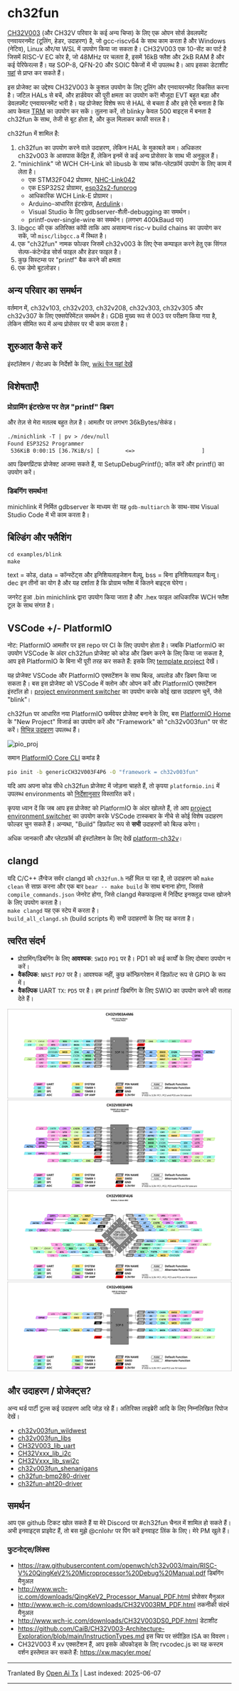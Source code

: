 # ch32fun

[CH32V003](http://www.wch-ic.com/products/CH32V003.html) (और CH32V परिवार के कई अन्य चिप्स) के लिए एक ओपन सोर्स डेवलपमेंट एनवायरनमेंट (टूलिंग, हेडर, उदाहरण) है, जो gcc-riscv64 के साथ काम करता है और Windows (नेटिव), Linux और/या WSL में उपयोग किया जा सकता है। CH32V003 एक 10-सेंट का पार्ट है जिसमें RISC-V EC कोर है, जो 48MHz पर चलता है, इसमें 16kB फ्लैश और 2kB RAM है और कई पेरिफेरल्स हैं। यह SOP-8, QFN-20 और SOIC पैकेजों में भी उपलब्ध है। आप इसका डेटाशीट [यहां](http://www.wch-ic.com/downloads/CH32V003DS0_PDF.html) से प्राप्त कर सकते हैं।

इस प्रोजेक्ट का उद्देश्य CH32V003 के कुशल उपयोग के लिए टूलिंग और एनवायरनमेंट विकसित करना है। जटिल HALs से बचें, और हार्डवेयर की पूरी क्षमता का उपयोग करें! मौजूदा EVT बहुत बड़ा और डेवलपमेंट एनवायरनमेंट भारी है। यह प्रोजेक्ट विशेष रूप से HAL से बचता है और इसे ऐसे बनाता है कि आप केवल [TRM](http://www.wch-ic.com/downloads/CH32V003RM_PDF.html) का उपयोग कर सकें। तुलना करें, तो blinky केवल 500 बाइट्स में बनता है ch32fun के साथ, तेजी से बूट होता है, और कुल मिलाकर काफी सरल है।

ch32fun में शामिल है:
1. ch32fun का उपयोग करने वाले उदाहरण, लेकिन HAL के मुकाबले कम। अधिकतर ch32v003 के आसपास केंद्रित हैं, लेकिन इनमें से कई अन्य प्रोसेसर के साथ भी अनुकूल हैं।
2. "minichlink" जो WCH CH-Link को libusb के साथ क्रॉस-प्लेटफ़ॉर्म उपयोग के लिए काम में लेता है।
   * एक STM32F042 प्रोग्रामर, [NHC-Link042](https://github.com/NgoHungCuong/NHC-Link042)
   * एक ESP32S2 प्रोग्रामर, [esp32s2-funprog](https://github.com/cnlohr/esp32s2-cookbook/tree/master/ch32v003programmer)
   * आधिकारिक WCH Link-E प्रोग्रामर।
   * Arduino-आधारित इंटरफ़ेस, [Ardulink](https://gitlab.com/BlueSyncLine/arduino-ch32v003-swio)।
   * Visual Studio के लिए gdbserver-शैली-debugging का समर्थन।
   * printf-over-single-wire का समर्थन। (लगभग 400kBaud पर)
3. libgcc की एक अतिरिक्त कॉपी ताकि आप असामान्य risc-v build chains का उपयोग कर सकें, जो `misc/libgcc.a` में स्थित है।
4. एक "ch32fun" नामक फोल्डर जिसमें ch32v003 के लिए ऐप्स कम्पाइल करने हेतु एक सिंगल सेल्फ-कंटेन्डेड सोर्स फाइल और हेडर फाइल है।
5. कुछ सिस्टम्स पर "printf" बैक करने की क्षमता
6. एक डेमो बूटलोडर।

## अन्य परिवार का समर्थन

वर्तमान में, ch32v103, ch32v203, ch32v208, ch32v303, ch32v305 और ch32v307 के लिए एक्सपेरिमेंटल समर्थन है। GDB मुख्य रूप से 003 पर परीक्षण किया गया है, लेकिन सीमित रूप में अन्य प्रोसेसर पर भी काम करता है।

## शुरुआत कैसे करें

इंस्टॉलेशन / सेटअप के निर्देशों के लिए, [wiki पेज यहां देखें](https://github.com/cnlohr/ch32fun/wiki/Installation)

## विशेषताएँ!

### प्रोग्रामिंग इंटरफ़ेस पर तेज़ "printf" डिबग

और तेज़ से मेरा मतलब बहुत तेज़ है। आमतौर पर लगभग 36kBytes/सेकंड।

```
./minichlink -T | pv > /dev/null
Found ESP32S2 Programmer
 536KiB 0:00:15 [36.7KiB/s] [        <=>                     ]
```

आप डिबगप्रिंटफ प्रोजेक्ट आजमा सकते हैं, या SetupDebugPrintf(); कॉल करें और printf() का उपयोग करें।

### डिबगिंग समर्थन!

minichlink में निर्मित gdbserver के माध्यम से! यह `gdb-multiarch` के साथ-साथ Visual Studio Code में भी काम करता है।

## बिल्डिंग और फ्लैशिंग

```
cd examples/blink
make
```

text = कोड, data = कॉन्स्टेंट्स और इनिशियलाइजेशन वैल्यू, bss = बिना इनिशियलाइज वैल्यू।  
dec इन तीनों का योग है और यह दर्शाता है कि प्रोग्राम फ्लैश में कितने बाइट्स घेरेगा।

जनरेट हुआ .bin minichlink द्वारा उपयोग किया जाता है और .hex फाइल आधिकारिक WCH फ्लैश टूल के साथ संगत है।

## VSCode +/- PlatformIO

नोट: PlatformIO आमतौर पर इस repo पर CI के लिए उपयोग होता है। जबकि PlatformIO का उपयोग VSCode के अंदर ch32fun प्रोजेक्ट को कोड और डिबग करने के लिए किया जा सकता है, आप इसे PlatformIO के बिना भी पूरी तरह कर सकते हैं: इसके लिए [template project](https://github.com/cnlohr/ch32fun/tree/master/examples/template/.vscode) देखें।

यह प्रोजेक्ट VSCode और PlatformIO एक्सटेंशन के साथ बिल्ड, अपलोड और डिबग किया जा सकता है। बस इस प्रोजेक्ट को VSCode में क्लोन और ओपन करें और PlatformIO एक्सटेंशन इंस्टॉल हो। [project environment switcher](https://docs.platformio.org/en/latest/integration/ide/vscode.html#project-tasks) का उपयोग करके कोई खास उदाहरण चुनें, जैसे "blink"।

ch32fun पर आधारित नया PlatformIO फर्मवेयर प्रोजेक्ट बनाने के लिए, बस [PlatformIO Home](https://docs.platformio.org/en/latest/home/index.html) के "New Project" विजार्ड का उपयोग करें और "Framework" को "ch32v003fun" पर सेट करें। [विभिन्न उदाहरण](https://github.com/Community-PIO-CH32V/platform-ch32v/tree/develop/examples/blinky-ch32v003fun) उपलब्ध हैं।

![pio_proj](.github/pio_project_creation.png)

समान [PlatformIO Core CLI](https://docs.platformio.org/en/latest/integration/ide/vscode.html#platformio-core-cli) कमांड है
```sh
pio init -b genericCH32V003F4P6 -O "framework = ch32v003fun"
```

यदि आप अपना कोड सीधे ch32fun प्रोजेक्ट में जोड़ना चाहते हैं, तो कृपया `platformio.ini` में उपलब्ध environments को [निर्देशानुसार](https://github.com/cnlohr/ch32fun/blob/49640fbccf231191aa83c6a2bbe9d385535b2d1e/platformio.ini#L48-L53) विस्तारित करें।

कृपया ध्यान दें कि जब आप इस प्रोजेक्ट को PlatformIO के अंदर खोलते हैं, तो आप [project environment switcher](https://docs.platformio.org/en/latest/integration/ide/vscode.html#project-tasks) का उपयोग करके VSCode टास्कबार के नीचे से कोई विशेष उदाहरण फोल्डर चुन सकते हैं। अन्यथा, "Build" डिफ़ॉल्ट रूप से **सभी** उदाहरणों को बिल्ड करेगा।

अधिक जानकारी और प्लेटफ़ॉर्म की इंस्टॉलेशन के लिए देखें [platform-ch32v](https://github.com/Community-PIO-CH32V/platform-ch32v)।

## clangd

यदि C/C++ लैंग्वेज सर्वर clangd को `ch32fun.h` नहीं मिल पा रहा है, तो उदाहरण को `make clean` से साफ़ करना और एक बार `bear -- make build` के साथ बनाना होगा, जिससे `compile_commands.json` जेनरेट होगा, जिसे clangd मेकफाइल्स में निर्दिष्ट इनक्लूड पाथ्स खोजने के लिए उपयोग करता है।  
`make clangd` यह एक स्टेप में करता है।  
`build_all_clangd.sh` (build scripts में) सभी उदाहरणों के लिए यह करता है।

## त्वरित संदर्भ
 * प्रोग्रामिंग/डिबगिंग के लिए **आवश्यक**: `SWIO` `PD1` पर है। PD1 को कई कार्यों के लिए दोबारा उपयोग न करें।
 * **वैकल्पिक**: `NRST` `PD7` पर है। आवश्यक नहीं, कुछ कॉन्फ़िगरेशन में डिफ़ॉल्ट रूप से GPIO के रूप में।
 * **वैकल्पिक** UART `TX`: `PD5` पर है। हम printf डिबगिंग के लिए SWIO का उपयोग करने की सलाह देते हैं।

![ch32v003a4m6](https://raw.githubusercontent.com/Tengo10/pinout-overview/main/pinouts/CH32v003/ch32v003a4m6.svg)
![ch32v003f4p6](https://raw.githubusercontent.com/Tengo10/pinout-overview/main/pinouts/CH32v003/ch32v003f4p6.svg)
![ch32v003f4u6](https://raw.githubusercontent.com/Tengo10/pinout-overview/main/pinouts/CH32v003/ch32v003f4u6.svg)
![ch32v003j4m6](https://raw.githubusercontent.com/Tengo10/pinout-overview/main/pinouts/CH32v003/ch32v003j4m6.svg)

## और उदाहरण / प्रोजेक्ट्स?

अन्य थर्ड पार्टी टूल्स कई उदाहरण आदि जोड़ रहे हैं। अतिरिक्त लाइब्रेरी आदि के लिए निम्नलिखित रिपोज देखें।
 * [ch32v003fun_wildwest](https://github.com/recallmenot/ch32v003fun_wildwest)
 * [ch32v003fun_libs](https://github.com/hexeguitar/ch32v003fun_libs)
 * [CH32V003_lib_uart](https://github.com/ADBeta/CH32V003_lib_uart)
 * [CH32Vxxx_lib_i2c](https://github.com/ADBeta/CH32Vxxx_lib_i2c)
 * [CH32Vxxx_lib_swi2c](https://github.com/ADBeta/CH32Vxxx_lib_swi2c)
 * [ch32v003fun_shenanigans](https://github.com/DeadBugEngineering/ch32v003fun_shenanigans)
 * [ch32fun-bmp280-driver](https://github.com/pabloestrado/ch32fun-bmp280-driver)
 * [ch32fun-aht20-driver](https://github.com/pabloestrado/ch32fun-aht20-driver)

## समर्थन

आप एक github टिकट खोल सकते हैं या मेरे Discord पर #ch32fun चैनल में शामिल हो सकते हैं। अभी इनवाइट्स प्राइवेट हैं, तो बस मुझे @cnlohr पर पिंग करें इनवाइट लिंक के लिए। मेरे PM खुले हैं।

### फुटनोट्स/लिंक्स

 * https://raw.githubusercontent.com/openwch/ch32v003/main/RISC-V%20QingKeV2%20Microprocessor%20Debug%20Manual.pdf डिबगिंग मैनुअल
 * http://www.wch-ic.com/downloads/QingKeV2_Processor_Manual_PDF.html प्रोसेसर मैनुअल
 * http://www.wch-ic.com/downloads/CH32V003RM_PDF.html तकनीकी संदर्भ मैनुअल
 * http://www.wch-ic.com/downloads/CH32V003DS0_PDF.html डेटाशीट
 * https://github.com/CaiB/CH32V003-Architecture-Exploration/blob/main/InstructionTypes.md इस चिप पर संपीड़ित ISA का विवरण।
 * CH32V003 में xv एक्सटेंशन हैं, आप इसके ऑपकोड्स के लिए rvcodec.js का यह कस्टम वर्शन इस्तेमाल कर सकते हैं: https://xw.macyler.moe/


---


Tranlated By [Open Ai Tx](https://github.com/OpenAiTx/OpenAiTx) | Last indexed: 2025-06-07


---